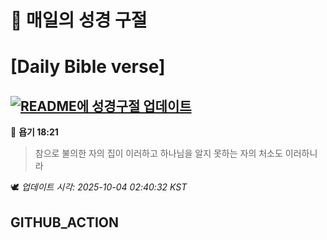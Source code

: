 # 🙏 매일의 성경 구절
# [Daily Bible verse]
## [![README에 성경구절 업데이트](https://github.com/DONGSUKA/first_test/actions/workflows/update-readme-bible.yml/badge.svg)](https://github.com/DONGSUKA/first_test/actions/workflows/update-readme-bible.yml)
<!-- START_BIBLE_VERSE -->
📖 **욥기 18:21**
> 참으로 불의한 자의 집이 이러하고 하나님을 알지 못하는 자의 처소도 이러하니라

🕊️ _업데이트 시각: 2025-10-04 02:40:32 KST_
  <!-- END_BIBLE_VERSE -->
## GITHUB_ACTION
